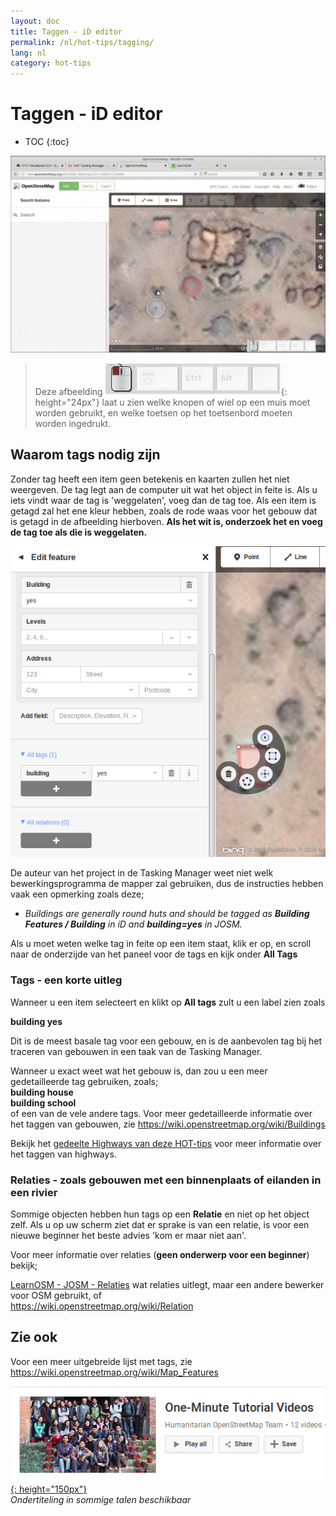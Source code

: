 ```yaml
---
layout: doc
title: Taggen - iD editor
permalink: /nl/hot-tips/tagging/
lang: nl
category: hot-tips
---
```


Taggen - iD editor
============

- TOC
{:toc}

![tagging][]

> Deze afbeelding ![keymon]{: height="24px"} laat u zien welke knopen of wiel op een muis moet worden gebruikt, en welke toetsen op het toetsenbord moeten worden ingedrukt.  

Waarom tags nodig zijn
-------------------

Zonder tag heeft een item geen betekenis en kaarten zullen het niet weergeven. De tag legt aan de computer uit wat het object in feite is. Als u iets vindt waar de tag is 'weggelaten', voeg dan de tag toe. Als een item is getagd zal het ene kleur hebben, zoals de rode waas voor het gebouw dat is getagd in de afbeelding hierboven. **Als het wit is, onderzoek het en voeg de tag toe als die is weggelaten.**  

![tagged-building][]  

De auteur van het project in de Tasking Manager weet niet welk bewerkingsprogramma de mapper zal gebruiken, dus de instructies hebben vaak een opmerking zoals deze;  

-  *Buildings are generally round huts and should be tagged as **Building Features / Building** in iD and **building=yes** in JOSM.*  

Als u moet weten welke tag in feite op een item staat, klik er op, en scroll naar de onderzijde van het paneel voor de tags en kijk onder **All Tags**

### Tags - een korte uitleg ###

Wanneer u een item selecteert en klikt op **All tags** zult u een label zien zoals  

**building    yes**  

Dit is de meest basale tag voor een gebouw, en is de aanbevolen tag bij het traceren van gebouwen in een taak van de Tasking Manager.  

Wanneer u exact weet wat het gebouw is, dan zou u een meer gedetailleerde tag gebruiken, zoals;  
  **building   house**  
  **building   school**  
of een van de vele andere tags. Voor meer gedetailleerde informatie over het taggen van gebouwen, zie <https://wiki.openstreetmap.org/wiki/Buildings>  

Bekijk het [gedeelte Highways van deze HOT-tips](/nl/hot-tips/highways/) voor meer informatie over het taggen van highways.  

### Relaties - zoals gebouwen met een binnenplaats of eilanden in een rivier ###

Sommige objecten hebben hun tags op een **Relatie** en niet op het object zelf. Als u op uw scherm ziet dat er sprake is van een relatie, is voor een nieuwe beginner het beste advies 'kom er maar niet aan'.  

Voor meer informatie over relaties (**geen onderwerp voor een beginner**) bekijk;  

[LearnOSM - JOSM - Relaties](/nl/josm/josm-relations/) wat relaties uitlegt, maar een andere bewerker voor OSM gebruikt, of  
<https://wiki.openstreetmap.org/wiki/Relation>

Zie ook  
---------

Voor een meer uitgebreide lijst met tags, zie <https://wiki.openstreetmap.org/wiki/Map_Features>  

[![one-mnute-tutorial-videos]{: height="150px"}](https://www.youtube.com/playlist?list=PLb9506_-6FMHZ3nwn9heri3xjQKrSq1hN "Humanitarian OpenStreetMap Team - One minute Tutorial Videos")  
*Ondertiteling in sommige talen beschikbaar*  





[tagging]:/images/hot-tips/tagging.gif
[keymon]:/images/hot-tips/keymon.png
[tagged-building]:/images/hot-tips/tagged-building.png
[one-mnute-tutorial-videos]: /images/hot-tips/one-mnute-tutorial-videos.png "Humanitarian OpenStreetMap Team One-Minute Tutorial Videos"
